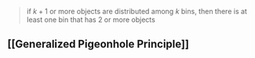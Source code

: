 >if $k+1$ or more objects are distributed among $k$ bins, then there is at least one bin that has 2 or more objects 

## [[Generalized Pigeonhole Principle]] 
